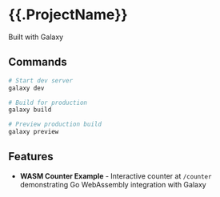 # {{.ProjectName}}

Built with Galaxy

## Commands

```bash
# Start dev server
galaxy dev

# Build for production
galaxy build

# Preview production build
galaxy preview
```

## Features

- **WASM Counter Example** - Interactive counter at `/counter` demonstrating Go WebAssembly integration with Galaxy
